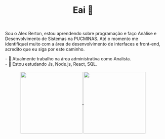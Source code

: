 <h1 align="center">Eai 👋 </h1>
<br/>
<p>
Sou o Alex Berton, estou aprendendo sobre programação e faço Análise e Desenvolvimento de Sistemas na PUCMINAS.
Até o momento me identifiquei muito com a área de desenvolvimento de interfaces e front-end, acredito que eu siga por este caminho.
</p>
- 🔭 Atualmente trabalho na área administrativa como Analista.
<br/>
- 🌱 Estou estudando Js, Node.js, React, SQL.
<br/>
<br/>
<div align="center">
  <a href="https://github.com/AlexBertonn">
    <img align="center" height="200em" src="https://github-readme-stats-cyan-beta-77.vercel.app/api?username=AlexBertonn&show_icons=true&theme=dark&hide_border=true&count_private=true&include_all_commits=true"/>
  <img align="center" height="200em" src="https://github-readme-stats-cyan-beta-77.vercel.app/api/top-langs/?username=AlexBertonn&border_radius=false&show_icons=true&theme=dark&hide_border=true&count_private=true&include_all_commits=true&hide=contribs"/>
</div>
